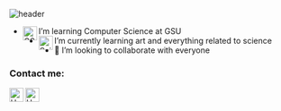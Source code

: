 ![header](https://capsule-render.vercel.app/api?type=wave&color=gradient&height=300&section=header&text=Huy%20Truong&fontSize=90)

- I’m learning Computer Science at GSU <img align="left" alt="GSU" width="25px" src="https://cdn.discordapp.com/attachments/648862760540569603/837392741330714624/LogoCircle3spot_rgb3.png" />
- I’m currently learning art and everything related to science <img align="left" alt="Science" width="25px" src="https://e7.pngegg.com/pngimages/783/523/png-clipart-blue-and-white-science-logo-react-logo-icon-icons-logos-emojis-tech-companies.png" />
- 💞️ I’m looking to collaborate with everyone

### Contact me:

[<img align="left" alt="Huy Truong | Facebook" width="25px" src="https://cdn2.iconfinder.com/data/icons/social-media-icons-23/800/facebook-512.png" />][facebook]
[<img align="left" alt="Huy Truong | Instagram" width="25px" src="https://cdn.discordapp.com/attachments/648862760540569603/837392409977028669/png_instagram.png" />][instagram]

<!---
huygiatrng/huygiatrng is a ✨ special ✨ repository because its `README.md` (this file) appears on your GitHub profile.
You can click the Preview link to take a look at your changes.
--->

[facebook]: https://www.facebook.com/zwtrng.vn2711/
[instagram]: https://www.instagram.com/huytrng.d0n3/
